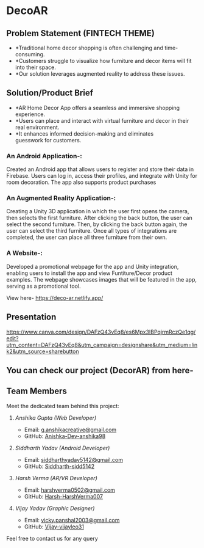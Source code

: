 # DecoAR
## Problem Statement  (FINTECH THEME)

- *Traditional home decor shopping is often challenging and time-consuming.
- *Customers struggle to visualize how furniture and decor items will fit into their space.
- *Our solution leverages augmented reality to address these issues.

## Solution/Product Brief

- *AR Home Decor App offers a seamless and immersive shopping experience.
- *Users can place and interact with virtual furniture and decor in their real environment.
- *It enhances informed decision-making and eliminates guesswork for customers.
### An Android Application-:
Created an Android app that allows users to register and store their data in Firebase. Users can log in, access their profiles, and integrate with Unity for room decoration. The app also supports product purchases

### An Augmented Reality Application-:
Creating a Unity 3D application in which the user first opens the camera, then selects the first furniture. After clicking the back button, the user can select the second furniture. Then, by clicking the back button again, the user can select the third furniture. Once all types of integrations are completed, the user can place all three furniture from their own.


### A Website-:
Developed a promotional webpage for the app and Unity integration, enabling users to install the app and view Funtiture/Decor  product examples. The webpage showcases images that will be featured in the app, serving as a promotional tool.

View here-  https://deco-ar.netlify.app/


## Presentation

https://www.canva.com/design/DAFzQ43vEq8/es6Mpx3IBPqjrmRczQe1qg/edit?utm_content=DAFzQ43vEq8&utm_campaign=designshare&utm_medium=link2&utm_source=sharebutton

## You can check our project (DecorAR) from here-
 

## Team Members

Meet the dedicated team behind this project:

1. *Anshika Gupta (Web Developer)*
   - Email: g.anshikacreative@gmail.com
   - GitHub: [Anishka-Dev-anshika98](https://github.com/Dev-anshika98)

2. *Siddharth Yadav (Android Developer)*
   - Email: siddharthyadav5142@gmail.com
   - GitHub: [Siddharth-sidd5142](https://github.com/sidd5142)

3. *Harsh Verma (AR/VR Developer)*
   - Email: harshverma0502@gmail.com
   - GitHub: [Harsh-HarshVerma007](https://github.com/HarshVerma007)

4. *Vijay Yadav (Graphic Designer)*
   - Email: vicky.panshal2003@gmail.com
   - GitHub: [Vijay-vijayleo31](https://github.com/vijayleo31)

Feel free to contact us for any query
